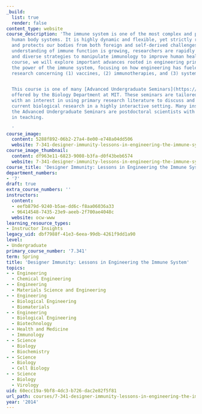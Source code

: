 ```yaml
---
_build:
  list: true
  render: false
content_type: website
course_description: 'The immune system is one of the most complex and powerful of
  human body systems. It is highly dynamic and flexible, yet strictly regulates homeostasis
  and protects our bodies from both foreign and self-derived challenges. As basic
  understanding of immune function is growing, researchers are rapidly designing clever
  and diverse strategies to manipulate immunology to improve human health. In this
  course, we will explore important advances rooted in engineering principles to harness
  the power of the immune system, focusing on how engineering has fueled or inspired
  research concerning (1) vaccines, (2) immunotherapies, and (3) systems immunology.


  This course is one of many [Advanced Undergraduate Seminars](https://biology.mit.edu/undergraduate/course_listings/advanced_undergraduate_seminars)
  offered by the Biology Department at MIT. These seminars are tailored for students
  with an interest in using primary research literature to discuss and learn about
  current biological research in a highly interactive setting. Many instructors of
  the Advanced Undergraduate Seminars are postdoctoral scientists with a strong interest
  in teaching.

  '
course_image:
  content: 5288f892-06b2-27a4-8e00-e748a04dd506
  website: 7-341-designer-immunity-lessons-in-engineering-the-immune-system-spring-2014
course_image_thumbnail:
  content: df963e11-6823-9008-b3fa-d0f43beb6574
  website: 7-341-designer-immunity-lessons-in-engineering-the-immune-system-spring-2014
course_title: 'Designer Immunity: Lessons in Engineering the Immune System'
department_numbers:
- '7'
draft: true
extra_course_numbers: ''
instructors:
  content:
  - eefb879d-9240-b5ae-dd6c-f8aa06036a33
  - 96414548-7435-23e9-aeeb-2f700ae4048c
  website: ocw-www
learning_resource_types:
- Instructor Insights
legacy_uid: dbf7988f-41e3-6eea-99db-4261f9dd1a90
level:
- Undergraduate
primary_course_number: '7.341'
term: Spring
title: 'Designer Immunity: Lessons in Engineering the Immune System'
topics:
- - Engineering
  - Chemical Engineering
- - Engineering
  - Materials Science and Engineering
- - Engineering
  - Biological Engineering
  - Biomaterials
- - Engineering
  - Biological Engineering
  - Biotechnology
- - Health and Medicine
  - Immunology
- - Science
  - Biology
  - Biochemistry
- - Science
  - Biology
  - Cell Biology
- - Science
  - Biology
  - Virology
uid: 60ecc19a-9bf8-4dc3-b726-dac2e82f5f81
url_path: courses/7-341-designer-immunity-lessons-in-engineering-the-immune-system-spring-2014
year: '2014'
---
```

